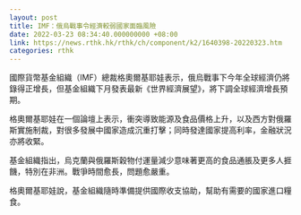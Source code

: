 ```yaml
---
layout: post
title: IMF：俄烏戰事令經濟較弱國家面臨風險
date: 2022-03-23 08:34:40.000000000 +08:00
link: https://news.rthk.hk/rthk/ch/component/k2/1640398-20220323.htm
categories: rthk
---
```


國際貨幣基金組織（IMF）總裁格奧爾基耶娃表示，俄烏戰事下今年全球經濟仍將錄得正增長，但基金組織下月發表最新《世界經濟展望》，將下調全球經濟增長預期。

格奧爾基耶娃在一個論壇上表示，衝突導致能源及食品價格上升，以及西方對俄羅斯實施制裁，對很多發展中國家造成沉重打擊；同時發達國家提高利率，金融狀況亦將收緊。

基金組織指出，烏克蘭與俄羅斯穀物付運量減少意味著更高的食品通脹及更多人捱饑，特別在非洲。戰爭時間愈長，問題愈嚴重。

格奧爾基耶娃說，基金組織隨時準備提供國際收支協助，幫助有需要的國家進口糧食。

